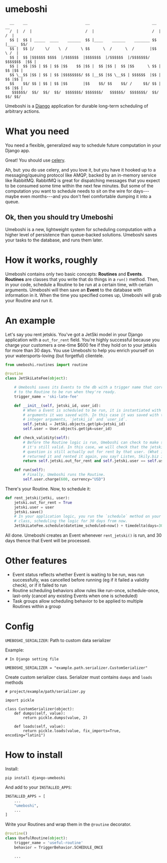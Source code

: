 # umeboshi

```
  __    __                          __                            __        __ 
  /  |  /  |                        /  |                          /  |      /  |
  $$ |  $$ | _____  ____    ______  $$ |____    ______    _______ $$ |____  $$/ 
  $$ |  $$ |/     \/    \  /      \ $$      \  /      \  /       |$$      \ /  |
  $$ |  $$ |$$$$$$ $$$$  |/$$$$$$  |$$$$$$$  |/$$$$$$  |/$$$$$$$/ $$$$$$$  |$$ |
  $$ |  $$ |$$ | $$ | $$ |$$    $$ |$$ |  $$ |$$ |  $$ |$$      \ $$ |  $$ |$$ |
  $$ \__$$ |$$ | $$ | $$ |$$$$$$$$/ $$ |__$$ |$$ \__$$ | $$$$$$  |$$ |  $$ |$$ |
  $$    $$/ $$ | $$ | $$ |$$       |$$    $$/ $$    $$/ /     $$/ $$ |  $$ |$$ |
   $$$$$$/  $$/  $$/  $$/  $$$$$$$/ $$$$$$$/   $$$$$$/  $$$$$$$/  $$/   $$/ $$/ 
```

Umeboshi is a [Django][django] application for durable long-term scheduling of arbitrary actions.

[django]: https://www.djangoproject.com/

# What you need

You need a flexible, generalized way to schedule future computation in your Django app.

Great! You should use [celery][].

Ah, but: you do use celery, and you love it, but you have it hooked up to a messaging/queuing protocol like AMQP, backed by an in-memory service like RabbitMQ. RabbitMQ is great for dispatching messages that you expect to be consumed some time within the next few minutes. But some of the computation you want to schedule needs to sit on the wire for days---maybe even months---and you don't feel comfortable dumping it into a queue.

[celery]: http://www.celeryproject.org/

## Ok, then you should try Umeboshi

Umeboshi is a new, lightweight system for scheduling computation with a higher level of persistence than queue-backed solutions. Umeboshi saves your tasks to the database, and runs them later. 

# How it works, roughly

Umeboshi contains only two basic concepts: **Routines** and **Events**. **Routines** are classes that you write that do things in a `run()` method. Then, in your code, schedule a Routine to be run at a certain time, with certain arguments. Umeboshi will then save an **Event** to the database with information in it. When the time you specified comes up, Umeboshi will grab your Routine and run it.

# An example

Let's say you rent jetskis. You've got a JetSki model in your Django application with a `out_for_rent` field. You're highly successful because you charge your customers a one-time \$600 fee if they hold on to your jetskis for more than 30 days. You use Umeboshi to help you enrich yourself on your watersports-loving (but forgetful) clientele. 

```python
from umeboshi.routines import routine

@routine
class JetSkiLateFee(object):

	# Umeboshi saves its Events to the db with a trigger name that corresponds
	# to the Routine to be run when they're ready.
	trigger_name = 'ski-late-fee'

    def __init__(self, jetski_id, user_id):
        # When a Event is scheduled to be run, it is instantiated with the
        # arguments it was saved with. In this case it was saved with two
        # integer arguments, `jetski_id` and `user_id`.
        self.jetski = JetSki.objects.get(pk=jetski_id)
        self.user = User.objects.get(pk=user_id)

    def check_validity(self):
        # Before the Routine logic is run, Umeboshi can check to make sure that
        # it's still valid. In this case, we will check that the jetski in
        # question is still actually out for rent by that user. (What if they
        # returned it and rented it again, you say? Listen, Skily.biz is an MVP.)
        return self.jetski.out_for_rent and self.jetski.user == self.user

    def run(self):
        # Finally, Umeboshi runs the Routine.  
        self.user.charge(600, currency="USD")
```
There's your Routine. Now, to schedule it:

```python
def rent_jetski(jetki, user):
    jetski.out_for_rent = True
    jetski.user = user
    jetski.save()
    # In your application logic, you run the `schedule` method on your Routine
    # class, scheduling the logic for 30 days from now.
    JetSkiLateFee.schedule(datetime_scheduled=now() + timedelta(days=30), args=[jetski.id, user.id])
```

All done. Umeboshi creates an Event whenever `rent_jetski()` is run, and 30
days thence that Event will be processed.

# Other features

- Event status reflects whether Event is waiting to be run, was run successfully, was cancelled before running (eg if it failed a validity check), or if it failed to run
- Routine scheduling behaviors allow rules like run-once, schedule-once, last-only (cancel any existing Events when one is scheduled)
- Task groups allow scheduling behavior to be applied to multiple Routines within a group

# Config
`UMEBOSHI_SERIALIZER`: Path to custom data serializer 

Example:
```
# In Django setting file

UMEBOSHI_SERIALIZER = "example.path.serializer.CustomSerializer"
```

Create custom serializer class. Serializer must contains `dumps` and `loads` methods
```
# project/example/path/serializer.py

import pickle

class CustomSerializer(object):
    def dumps(self, value):
        return pickle.dumps(value, 2)

    def loads(self, value):
        return pickle.loads(value, fix_imports=True, encoding="latin1")
```

# How to install

Install:

```shell
pip install django-umeboshi
```

And add to your `INSTALLED_APPS`:

```python
INSTALLED_APPS = [
    ...
    "umeboshi",
    ...
]
```

Write your Routines and wrap them in the `@routine` decorator.

```python
@routine()
class UsefulRoutine(object):
    trigger_name = 'useful-routine'
    behavior = TriggerBehavior.SCHEDULE_ONCE

    ...

